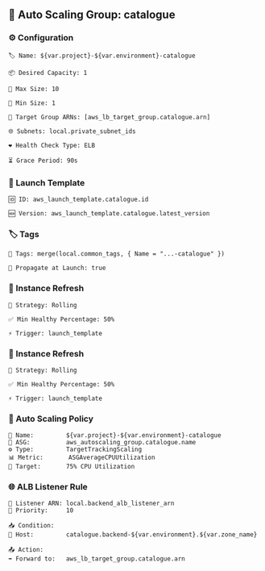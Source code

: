 ## 🔁 Auto Scaling Group: catalogue

### ⚙️ Configuration

    🏷️ Name: ${var.project}-${var.environment}-catalogue

    📦 Desired Capacity: 1

    🔼 Max Size: 10

    🔽 Min Size: 1

    🎯 Target Group ARNs: [aws_lb_target_group.catalogue.arn]

    🌐 Subnets: local.private_subnet_ids

    ❤️ Health Check Type: ELB

    ⏳ Grace Period: 90s

### 🚀 Launch Template

    🆔 ID: aws_launch_template.catalogue.id

    🆕 Version: aws_launch_template.catalogue.latest_version

### 🏷️ Tags

    🔁 Tags: merge(local.common_tags, { Name = "...-catalogue" })

    📌 Propagate at Launch: true

### 🔄 Instance Refresh

    🔁 Strategy: Rolling

    ✅ Min Healthy Percentage: 50%

    ⚡ Trigger: launch_template

### 🔄 Instance Refresh

    🔁 Strategy: Rolling

    ✅ Min Healthy Percentage: 50%

    ⚡ Trigger: launch_template

### 🔁 Auto Scaling Policy

    📛 Name:         ${var.project}-${var.environment}-catalogue  
    🔗 ASG:          aws_autoscaling_group.catalogue.name  
    ⚙️ Type:         TargetTrackingScaling  
    📊 Metric:       ASGAverageCPUUtilization  
    🎯 Target:       75% CPU Utilization

### 🌐 ALB Listener Rule

    🔗 Listener ARN: local.backend_alb_listener_arn  
    🔢 Priority:     10  

    📥 Condition:    
    🧾 Host:         catalogue.backend-${var.environment}.${var.zone_name}

    📤 Action:       
    ➡️ Forward to:   aws_lb_target_group.catalogue.arn